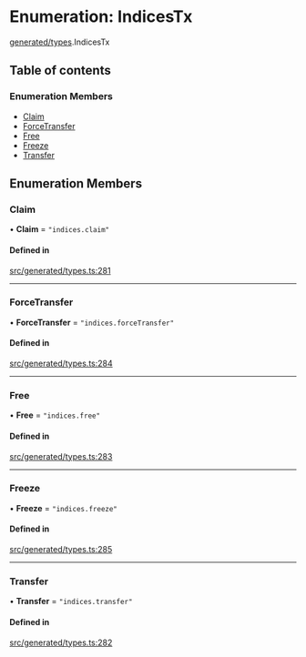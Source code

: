 # Enumeration: IndicesTx

[generated/types](../wiki/generated.types).IndicesTx

## Table of contents

### Enumeration Members

- [Claim](../wiki/generated.types.IndicesTx#claim)
- [ForceTransfer](../wiki/generated.types.IndicesTx#forcetransfer)
- [Free](../wiki/generated.types.IndicesTx#free)
- [Freeze](../wiki/generated.types.IndicesTx#freeze)
- [Transfer](../wiki/generated.types.IndicesTx#transfer)

## Enumeration Members

### Claim

• **Claim** = ``"indices.claim"``

#### Defined in

[src/generated/types.ts:281](https://github.com/PolymeshAssociation/polymesh-private-sdk/blob/297c67ce/src/generated/types.ts#L281)

___

### ForceTransfer

• **ForceTransfer** = ``"indices.forceTransfer"``

#### Defined in

[src/generated/types.ts:284](https://github.com/PolymeshAssociation/polymesh-private-sdk/blob/297c67ce/src/generated/types.ts#L284)

___

### Free

• **Free** = ``"indices.free"``

#### Defined in

[src/generated/types.ts:283](https://github.com/PolymeshAssociation/polymesh-private-sdk/blob/297c67ce/src/generated/types.ts#L283)

___

### Freeze

• **Freeze** = ``"indices.freeze"``

#### Defined in

[src/generated/types.ts:285](https://github.com/PolymeshAssociation/polymesh-private-sdk/blob/297c67ce/src/generated/types.ts#L285)

___

### Transfer

• **Transfer** = ``"indices.transfer"``

#### Defined in

[src/generated/types.ts:282](https://github.com/PolymeshAssociation/polymesh-private-sdk/blob/297c67ce/src/generated/types.ts#L282)

